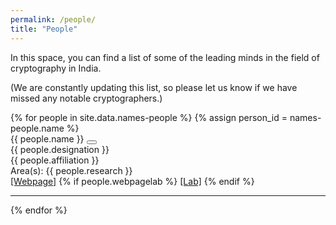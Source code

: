 ```yaml
---
permalink: /people/
title: "People"
---
```


In this space, you can find a list of some of the leading minds in the field of cryptography in India. 

(We are constantly updating this list, so please let us know if we have missed any notable cryptographers.)

<div class="people-container">
    {% for people in site.data.names-people %}
    {% assign person_id = names-people.name %}
    <div id="{{ person_id }}" class="people {% for tag in names-people.tags %} {{tag}} {% endfor %}">
      <div class="row">
          <div class="person_name">
              {{ people.name }}
              <button class="dropbtn" onclick="showDetails()" for="#updown_up">
                  <i class="arrow updown" id="updown_up"></i>
              </button>
          </div>
          <div id="person_details">
              <div class="person_designation">{{ people.designation }}</div>
              <div class="person_affiliation">{{ people.affiliation }}</div>
              <div class="person_research">
                  <span class="person_areas">Area(s):</span> {{ people.research }}
              </div>
              <div class="person_webpage">
                  <a class="people-webpage" href="{{people.webpage}}" target="_blank">[Webpage]</a>
                  {% if people.webpagelab %}
                  <a class="people-webpagelab" href="{{people.webpagelab}}" target="_blank">[Lab]</a>
                  {% endif %}
              </div>
          </div>
      </div>
      <hr>
    </div>
    {% endfor %}
</div>


<script>
function showDetails() {
  var x = document.getElementById("person_details");
  if (x.style.display === "none") {
    x.style.display = "block";
  } else {
    x.style.display = "none";
  }
}
</script>